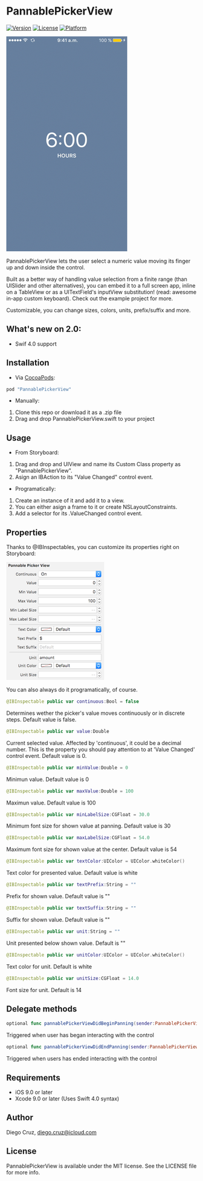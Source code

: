 # PannablePickerView

[![Version](https://img.shields.io/cocoapods/v/PannablePickerView.svg?style=flat)](http://cocoapods.org/pods/PannablePickerView)
[![License](https://img.shields.io/cocoapods/l/PannablePickerView.svg?style=flat)](http://cocoapods.org/pods/PannablePickerView)
[![Platform](https://img.shields.io/cocoapods/p/PannablePickerView.svg?style=flat)](http://cocoapods.org/pods/PannablePickerView)

![](https://raw.githubusercontent.com/cruzdiego/PannablePickerView/master/Pod/Assets/Intro.gif)

PannablePickerView lets the user select a numeric value moving its finger up and down inside the control.

Built as a better way of handling value selection from a finite range (than UISlider and other alternatives), you can embed it to a full screen app, inline on a TableView or as a UITextField's inputView substitution! (read: awesome in-app custom keyboard). Check out the example project for more.

Customizable, you can change sizes, colors, units, prefix/suffix and more.

## What's new on 2.0:
- Swif 4.0 support


## Installation

- Via [CocoaPods](http://cocoapods.org):

```ruby
pod "PannablePickerView"
```

- Manually:

1. Clone this repo or download it as a .zip file
2. Drag and drop PannablePickerView.swift to your project

## Usage

- From Storyboard:

1. Drag and drop and UIView and name its Custom Class property as "PannablePickerView".
2. Asign an IBAction to its "Value Changed" control event.

- Programatically:

1. Create an instance of it and add it to a view.
2. You can either asign a frame to it or create NSLayoutConstraints.
3. Add a selector for its .ValueChanged control event.

## Properties

Thanks to @IBInspectables, you can customize its properties right on Storyboard:

![](https://raw.githubusercontent.com/cruzdiego/PannablePickerView/master/Pod/Assets/IBInspectables.png)

You can also always do it programatically, of course.

```swift
@IBInspectable public var continuous:Bool = false
```

Determines wether the picker's value moves continuously or in discrete steps. Default value is false.

```swift
@IBInspectable public var value:Double
```

Current selected value. Affected by 'continuous', it could be a decimal number. This is the property you should pay attention to at 'Value Changed' control event. Default value is 0.

```swift
@IBInspectable public var minValue:Double = 0
```

Minimun value. Default value is 0

```swift
@IBInspectable public var maxValue:Double = 100
```

Maximun value. Default value is 100

```swift
@IBInspectable public var minLabelSize:CGFloat = 30.0
```

Minimum font size for shown value at panning. Default value is 30

```swift
@IBInspectable public var maxLabelSize:CGFloat = 54.0
```

Maximum font size for shown value at the center. Default value is 54

```swift
@IBInspectable public var textColor:UIColor = UIColor.whiteColor()
```

Text color for presented value. Default value is white

```swift
@IBInspectable public var textPrefix:String = ""
```

Prefix for shown value. Default value is ""

```swift
@IBInspectable public var textSuffix:String = ""
```

Suffix for shown value.  Default value is ""

```swift
@IBInspectable public var unit:String = ""
```

Unit presented below shown value. Default is ""

```swift
@IBInspectable public var unitColor:UIColor = UIColor.whiteColor()
```

Text color for unit. Default is white

```swift
@IBInspectable public var unitSize:CGFloat = 14.0
```

Font size for unit. Default is 14

## Delegate methods

```swift
optional func pannablePickerViewDidBeginPanning(sender:PannablePickerView)
```

Triggered when user has began interacting with the control

```swift
optional func pannablePickerViewDidEndPanning(sender:PannablePickerView)
```

Triggered when users has ended interacting with the control

## Requirements

- iOS 9.0 or later
- Xcode 9.0 or later (Uses Swift 4.0 syntax)

## Author

Diego Cruz, diego.cruz@icloud.com

## License

PannablePickerView is available under the MIT license. See the LICENSE file for more info.
